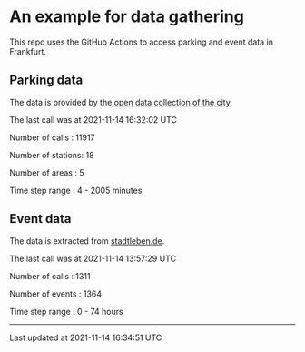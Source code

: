 # An example for data gathering

This repo uses the GitHub Actions to access parking and event data in Frankfurt.

## Parking data
The data is provided by the [open data collection of the city](https://www.offenedaten.frankfurt.de/).

The last call was at 2021-11-14 16:32:02 UTC

Number of calls   : 11917

Number of stations:    18

Number of areas   :     5

Time step range   :     4 -  2005 minutes


## Event data
The data is extracted from [stadtleben.de](https://stadtleben.de/frankfurt/).

The last call was at 2021-11-14 13:57:29 UTC

Number of calls   : 1311

Number of events  : 1364

Time step range   :    0 -   74 hours


----

Last updated at 2021-11-14 16:34:51 UTC
